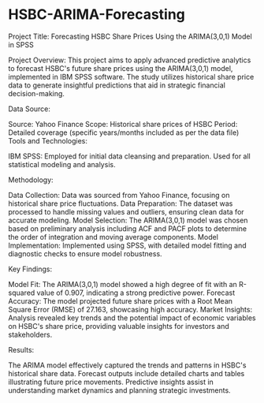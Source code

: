 # HSBC-ARIMA-Forecasting
Project Title: Forecasting HSBC Share Prices Using the ARIMA(3,0,1) Model in SPSS

Project Overview: This project aims to apply advanced predictive analytics to forecast HSBC's future share prices using the ARIMA(3,0,1) model, implemented in IBM SPSS software. The study utilizes historical share price data to generate insightful predictions that aid in strategic financial decision-making.

Data Source:

Source: Yahoo Finance
Scope: Historical share prices of HSBC
Period: Detailed coverage (specific years/months included as per the data file)
Tools and Technologies:

IBM SPSS: Employed for initial data cleansing and preparation. Used for all statistical modeling and analysis.

Methodology:

Data Collection: Data was sourced from Yahoo Finance, focusing on historical share price fluctuations.
Data Preparation: The dataset was processed to handle missing values and outliers, ensuring clean data for accurate modeling.
Model Selection: The ARIMA(3,0,1) model was chosen based on preliminary analysis including ACF and PACF plots to determine the order of integration and moving average components.
Model Implementation: Implemented using SPSS, with detailed model fitting and diagnostic checks to ensure model robustness.

Key Findings:

Model Fit: The ARIMA(3,0,1) model showed a high degree of fit with an R-squared value of 0.907, indicating a strong predictive power.
Forecast Accuracy: The model projected future share prices with a Root Mean Square Error (RMSE) of 27.163, showcasing high accuracy.
Market Insights: Analysis revealed key trends and the potential impact of economic variables on HSBC's share price, providing valuable insights for investors and stakeholders.

Results:

The ARIMA model effectively captured the trends and patterns in HSBC's historical share data.
Forecast outputs include detailed charts and tables illustrating future price movements.
Predictive insights assist in understanding market dynamics and planning strategic investments.


